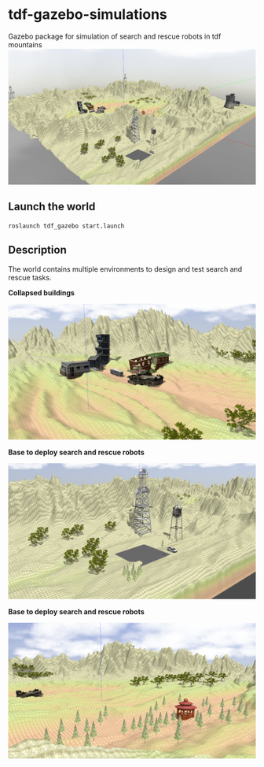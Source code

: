 # tdf-gazebo-simulations
Gazebo package for simulation of search and rescue robots in tdf mountains
![tdf_world](img/world.png)

## Launch the world
```
roslaunch tdf_gazebo start.launch
```

## Description
The world contains multiple environments to design and test search and rescue tasks.

**Collapsed buildings**

![tdf_world](img/ruins.png)

**Base to deploy search and rescue robots**

![tdf_world](img/base.png)

**Base to deploy search and rescue robots**

![tdf_world](img/forest.png)
